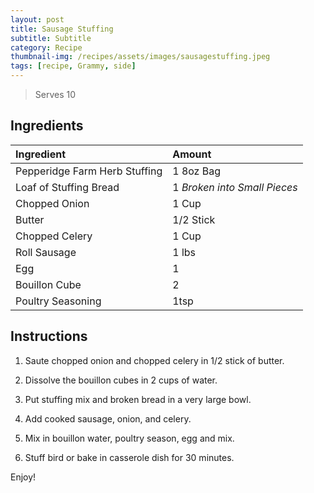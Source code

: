 ```yaml
---
layout: post
title: Sausage Stuffing
subtitle: Subtitle
category: Recipe
thumbnail-img: /recipes/assets/images/sausagestuffing.jpeg
tags: [recipe, Grammy, side]
---
```


> Serves 10

## Ingredients

| Ingredient | Amount|
| :------ |:--- |
| Pepperidge Farm Herb Stuffing | 1 8oz Bag |
| Loaf of Stuffing Bread | 1 *Broken into Small Pieces* |
| Chopped Onion | 1 Cup |
| Butter | 1/2 Stick |
| Chopped Celery | 1 Cup |
| Roll Sausage | 1 lbs |
| Egg | 1 |
| Bouillon Cube | 2 |
| Poultry Seasoning | 1tsp |

## Instructions

1. Saute chopped onion and chopped celery in 1/2 stick of butter.

2. Dissolve the bouillon cubes in 2 cups of water.

3. Put stuffing mix and broken bread in a very large bowl.

4. Add cooked sausage, onion, and celery.

5. Mix in bouillon water, poultry season, egg and mix.

6. Stuff bird or bake in casserole dish for 30 minutes.

Enjoy!